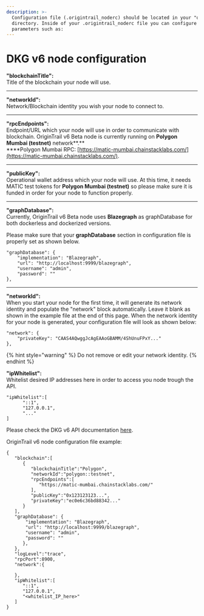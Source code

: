 ```yaml
---
description: >-
  Configuration file (.origintrail_noderc) should be located in your "ot-node"
  directory. Inside of your .origintrail_noderc file you can configure certain
  parameters such as:
---
```


# DKG v6 node configuration

**"blockchainTitle":**\
Title of the blockchain your node will use.

****

**"networkId":**\
Network/Blockchain identity you wish your node to connect to.

****

**"rpcEndpoints":**\
Endpoint/URL which your node will use in order to communicate with blockchain. OriginTrail v6 Beta node is currently running on **Polygon Mumbai (testnet)** network**.**\
****Polygon Mumbai RPC: [https://matic-mumbai.chainstacklabs.com/](https://matic-mumbai.chainstacklabs.com/).

****

**"publicKey":**\
Operational wallet address which your node will use. At this time, it needs MATIC test tokens for **Polygon Mumbai (testnet)** so please make sure it is funded in order for your node to function properly.

****

**"graphDatabase":**\
Currently, OriginTrail v6 Beta node uses **Blazegraph** as graphDatabase for both dockerless and dockerized versions.

Please make sure that your **graphDatabase** section in configuration file is properly set as shown below.

```
"graphDatabase": {
    "implementation": "Blazegraph",
    "url": "http://localhost:9999/blazegraph",
    "username": "admin",
    "password": ""
},
```

****

**"networkId":**\
When you start your node for the first time, it will generate its network identity and populate the "network" block automatically. Leave it blank as shown in the example file at the end of this page. When the network identity for your node is generated, your configuration file will look as shown below:

```
"network": {
    "privateKey": "CAAS4AQwggJcAgEAAoGBAMM/4ShUnuFPxY..."
},
```

{% hint style="warning" %}
Do not remove or edit your network identity.
{% endhint %}



**"ipWhitelist":**\
Whitelist desired IP addresses here in order to access you node trough the API.&#x20;

```
"ipWhitelist":[
      "::1",
      "127.0.0.1",
      "..."
]
```

Please check the DKG v6 API documentation [here](https://docs.origintrail.io/dkg-v6-beta/dkg-v6-api).



OriginTrail v6 node configuration file example:

```
{
   "blockchain":[
      {
         "blockchainTitle":"Polygon",
         "networkId":"polygon::testnet",
         "rpcEndpoints":[
            "https://matic-mumbai.chainstacklabs.com/"
         ],
         "publicKey":"0x123123123...",
         "privateKey":"ec0e6c36bd88342..."
      }
   ],
   "graphDatabase": {
       "implementation": "Blazegraph",
       "url": "http://localhost:9999/blazegraph",
       "username": "admin",
       "password": ""
      },
   },
   "logLevel":"trace",
   "rpcPort":8900,
   "network":{
      
   },
   "ipWhitelist":[
      "::1",
      "127.0.0.1",
      "<whitelist_IP_here>"
   ]
}
```
